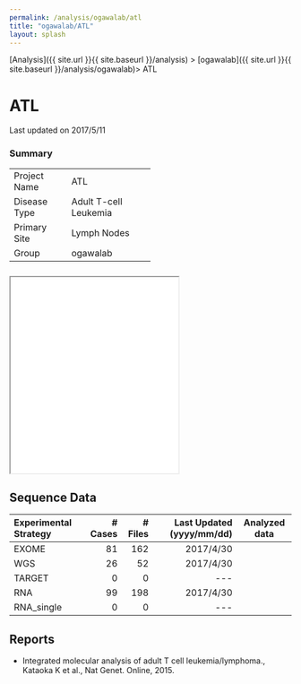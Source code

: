 ```yaml
---
permalink: /analysis/ogawalab/atl
title: "ogawalab/ATL"
layout: splash
---
```


[Analysis]({{ site.url }}{{ site.baseurl }}/analysis) > [ogawalab]({{ site.url }}{{ site.baseurl }}/analysis/ogawalab)> ATL

# <font class="pre-project"></font> ATL

Last updated on 2017/5/11

<div class="frame">
<div class="box" style="width:50%">
<h3>Summary</h3>
<table>
  <tr><td>Project Name</td><td>ATL                  </td></tr>
  <tr><td>Disease Type</td><td>Adult T-cell Leukemia</td></tr>
  <tr><td>Primary Site</td><td>Lymph Nodes          </td></tr>
  <tr><td>Group       </td><td>ogawalab             </td></tr>
</table>
</div>

<div class="box">
<iframe src="{{ site.url }}{{ site.baseurl }}/graphs/ogawalab_atl.html" style="height:350px; margin-top:10px;"></iframe>
</div>
</div>


## Sequence Data

| Experimental Strategy                     | # Cases | # Files | Last Updated (yyyy/mm/dd) | Analyzed data |
|:------------------------------------------|--------:|--------:|--------------------------:|:-------------:|
| <font class="pre-exome"></font> EXOME     |      81 |     162 |                 2017/4/30 | <a href="http://genomon-project.github.io/paplot/" class="btn btn--external-link"></a> <a href="#" class="btn btn--download"></a> |
| <font class="pre-wgs"></font>   WGS       |      26 |      52 |                 2017/4/30 | <a href="http://genomon-project.github.io/paplot/" class="btn btn--external-link"></a> <a href="#" class="btn btn--download"></a> |
| <font class="pre-target"></font>TARGET    |       0 |       0 |                 ---       |  |
| <font class="pre-rna"></font>   RNA       |      99 |     198 |                 2017/4/30 | <a href="http://genomon-project.github.io/paplot/" class="btn btn--external-link"></a> <a href="#" class="btn btn--download"></a> |
| <font class="pre-rna-s"></font> RNA_single|       0 |       0 |                 ---       |  |

## Reports

 - Integrated molecular analysis of adult T cell leukemia/lymphoma., Kataoka K et al., Nat Genet. Online, 2015.

